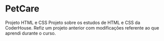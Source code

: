 # PetCare
Projeto HTML e CSS
Projeto sobre os estudos de HTML e CSS da CoderHouse. Refiz um projeto anterior com modificações referente ao que aprendi durante o curso.
